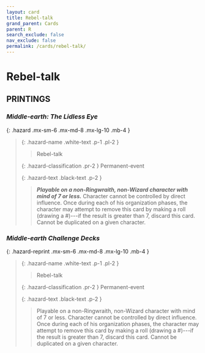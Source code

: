```yaml
---
layout: card
title: Rebel-talk
grand_parent: Cards
parent: R
search_exclude: false
nav_exclude: false
permalink: /cards/rebel-talk/
---
```


# Rebel-talk


## PRINTINGS


### _Middle-earth: The Lidless Eye_

{: .hazard .mx-sm-6 .mx-md-8 .mx-lg-10 .mb-4 }
> {: .hazard-name .white-text .p-1 .pl-2 }
> > <div class="hazard-mp"></div>
> > <div class="card-name">Rebel-talk</div>
>
> {: .hazard-classification .pr-2 }
> Permanent-event
>
> {: .hazard-text .black-text .p-2 }
> > ***Playable on a non-Ringwraith, non-Wizard character with mind of 7 or less.*** Character cannot be controlled by direct influence. Once during each of his organization phases, the character may attempt to remove this card by making a roll (drawing a #)---if the result is greater than 7, discard this card. Cannot be duplicated on a given character. 
>



### _Middle-earth Challenge Decks_

{: .hazard-reprint .mx-sm-6 .mx-md-8 .mx-lg-10 .mb-4 }
> {: .hazard-name .white-text .p-1 .pl-2 }
> > <div class="hazard-mp"></div>
> > <div class="card-name">Rebel-talk</div>
>
> {: .hazard-classification .pr-2 }
> Permanent-event
>
> {: .hazard-text .black-text .p-2 }
> > Playable on a non-Ringwraith, non-Wizard character with mind of 7 or less. Character cannot be controlled by direct influence. Once during each of his organization phases, the character may attempt to remove this card by making a roll (drawing a #)---if the result is greater than 7, discard this card. Cannot be duplicated on a given character. 
>
